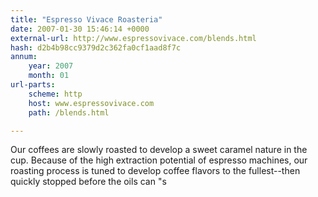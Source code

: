 ```yaml
---
title: "Espresso Vivace Roasteria"
date: 2007-01-30 15:46:14 +0000
external-url: http://www.espressovivace.com/blends.html
hash: d2b4b98cc9379d2c362fa0cf1aad8f7c
annum:
    year: 2007
    month: 01
url-parts:
    scheme: http
    host: www.espressovivace.com
    path: /blends.html

---
```


Our coffees are slowly roasted to develop a sweet caramel nature in the cup. Because of the high extraction potential of espresso machines, our roasting process is tuned to develop coffee flavors to the fullest--then quickly stopped before the oils can "s
